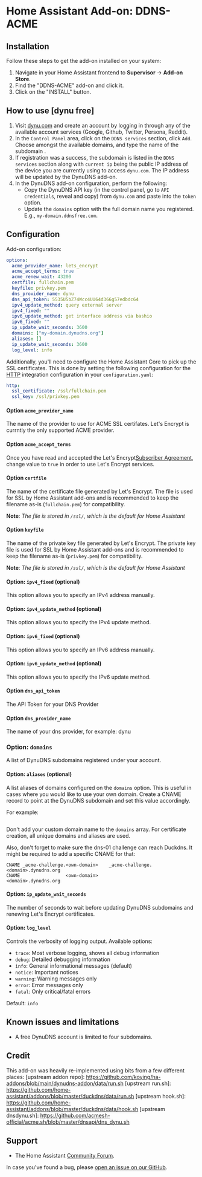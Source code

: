 # Home Assistant Add-on: DDNS-ACME

## Installation

Follow these steps to get the add-on installed on your system:

1. Navigate in your Home Assistant frontend to **Supervisor** -> **Add-on Store**.
2. Find the "DDNS-ACME" add-on and click it.
3. Click on the "INSTALL" button.

## How to use [dynu free]

1. Visit [dynu.com](https://www.dynu.com) and create an account by logging in through any of the available account services (Google, Github, Twitter, Persona, Reddit).
2. In the `Control Panel` area, click on the `DDNS services` section, click `Add`. Choose amongst the available domains, and type the name of the subdomain .
3. If registration was a success, the subdomain is listed in the `DDNS services` section along with `current ip` being the public IP address of the device you are currently using to access `dynu.com`. The IP address will be updated by the DynuDNS add-on.
4. In the DynuDNS add-on configuration, perform the following:
    - Copy the DynuDNS API key (in the control panel, go to `API credentials`, reveal and copy) from `dynu.com` and paste into the `token` option.
    - Update the `domains` option with the full domain name you registered. E.g., `my-domain.ddnsfree.com`.

## Configuration

Add-on configuration:

```yaml
options:
  acme_provider_name: lets_encrypt
  acme_accept_terms: true
  acme_renew_wait: 43200
  certfile: fullchain.pem
  keyfile: privkey.pem
  dns_provider_name: dynu
  dns_api_token: 5535U5bZ74Wcc4UU64d366g57edbdc64
  ipv4_update_method: query external server
  ipv4_fixed: ""
  ipv6_update_method: get interface address via bashio
  ipv6_fixed: ""
  ip_update_wait_seconds: 3600
  domains: ["my-domain.dynudns.org"]
  aliases: []
  ip_update_wait_seconds: 3600
  log_level: info
```

Additionally, you'll need to configure the Home Assistant Core to pick up the SSL certificates. This is done by setting the following configuration for the [HTTP][HTTP] integration configuration in your `configuration.yaml`:

```yaml
http:
  ssl_certificate: /ssl/fullchain.pem
  ssl_key: /ssl/privkey.pem
```

#### Option `acme_provider_name`

The name of the provider to use for ACME SSL certifates. Let's Encrypt is currntly the only supported ACME provider.

#### Option `acme_accept_terms`

Once you have read and accepted the Let's Encrypt[Subscriber Agreement](https://letsencrypt.org/repository/), change value to `true` in order to use Let's Encrypt services.

#### Option `certfile`

The name of the certificate file generated by Let's Encrypt. The file is used for SSL by Home Assistant add-ons and is recommended to keep the filename as-is (`fullchain.pem`) for compatibility.

**Note**: _The file is stored in `/ssl/`, which is the default for Home Assistant_

#### Option `keyfile`

The name of the private key file generated by Let's Encrypt. The private key file is used for SSL by Home Assistant add-ons and is recommended to keep the filename as-is (`privkey.pem`) for compatibility.

**Note**: _The file is stored in `/ssl/`, which is the default for Home Assistant_

#### Option: `ipv4_fixed` (optional)

This option allows you to specify an IPv4 address manually.

#### Option: `ipv4_update_method` (optional)

This option allows you to specify the IPv4 update method.

#### Option: `ipv6_fixed` (optional)

This option allows you to specify an IPv6 address manually.

#### Option: `ipv6_update_method` (optional)

This option allows you to specify the IPv6 update method.

#### Option `dns_api_token`

The API Token for your DNS Provider

#### Option `dns_provider_name`

The name of your dns provider, for example: dynu

### Option: `domains`

A list of DynuDNS subdomains registered under your account.

#### Option: `aliases` (optional)

A list aliases of domains configured on the `domains` option.
This is useful in cases where you would like to use your own domain.
Create a CNAME record to point at the DynuDNS subdomain and set this value accordingly.

For example:

```yaml

```

Don't add your custom domain name to the `domains` array. For certificate creation, all unique domains and aliases are used.

Also, don't forget to make sure the dns-01 challenge can reach Duckdns. It might be required to add a specific CNAME for that:

```
CNAME _acme-challenge.<own-domain>    _acme-challenge.<domain>.dynudns.org
CNAME                 <own-domain>                    <domain>.dynudns.org
```

#### Option: `ip_update_wait_seconds`

The number of seconds to wait before updating DynuDNS subdomains and renewing Let's Encrypt certificates.

#### Option: `log_level`

Controls the verbosity of logging output. Available options:
- `trace`: Most verbose logging, shows all debug information
- `debug`: Detailed debugging information  
- `info`: General informational messages (default)
- `notice`: Important notices
- `warning`: Warning messages only
- `error`: Error messages only  
- `fatal`: Only critical/fatal errors

Default: `info`

## Known issues and limitations

- A free DynuDNS account is limited to four subdomains.

## Credit

This add-on was heavily re-implemented using bits from a few different places:
[upstream addon repo]: https://github.com/koying/ha-addons/blob/main/dynudns-addon/data/run.sh
[upstream run.sh]: https://github.com/home-assistant/addons/blob/master/duckdns/data/run.sh
[upstream hook.sh]: https://github.com/home-assistant/addons/blob/master/duckdns/data/hook.sh
[upstream dnsdynu.sh]: https://github.com/acmesh-official/acme.sh/blob/master/dnsapi/dns_dynu.sh

## Support

- The Home Assistant [Community Forum][forum].

In case you've found a bug, please [open an issue on our GitHub][issue].

[forum]: https://community.home-assistant.io
[issue]: https://github.com/vittorio88/addon-ddns-acme/issues
[dynudns]: https://www.dynudns.org
[dynudns-faq]: https://www.dynu.com/FAQ/Dynamic-DNS-Service
[dynudns-api-docs]: https://www.dynu.com/Support/API
[HTTP]: https://www.home-assistant.io/integrations/http/
